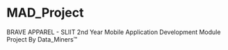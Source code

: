 # MAD_Project
BRAVE APPAREL - SLIIT 2nd Year Mobile Application Development Module Project  By Data_Miners™
